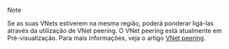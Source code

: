 > [!NOTE]
> Se as suas VNets estiverem na mesma região, poderá ponderar ligá-las através da utilização de VNet peering. O VNet peering está atualmente em Pré-visualização. Para mais informações, veja o artigo [VNet peering](../articles/virtual-network/virtual-network-peering-overview.md).
> 
> 

<!--HONumber=Aug16_HO1-->


